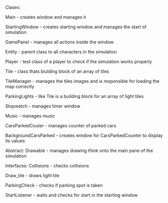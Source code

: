 Clases:

Main - creates window and manages it

StartingWindow - creates starting window and manages the start of simulation

GamePanel - manages all actions inside the window

Entity - parent class to all characters in the simulation

Player - test class of a player to check if the simulation works properly

Tile - class thats biulding block of an array of tiles

TileManager - manages the tiles images and is responsible for loading the map correctly

ParkingLights - like Tile is a building block for an array of light tiles

Stopwatch - manages timer window

Music - manages music

CarsParkedCouter - manages counter of parked cars

BackgroundCarsParked - creates window for CarsParkedCounter to display its values

Abstract:
Drawable - manages drawing think onto the main pane of the simulation

Interfaces:
Collisions - checks collisions

Draw_tile - draws light tile

ParkingCheck - checks if parking spot is taken

StartListener - waits and checks for start in the starting window

